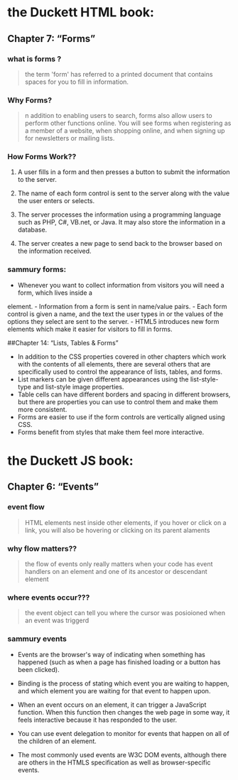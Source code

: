 #  the Duckett HTML book:

## Chapter 7: “Forms” 

### what is forms ?

>  the term 'form' has referred to a printed document that contains spaces for you to fill in information.

### Why Forms?

> n addition to enabling users to 
search, forms also allow users 
to perform other functions 
online. You will see forms when registering as a member 
of a website, when shopping 
online, and when signing up for 
newsletters or mailing lists.

### How Forms Work??

1. A user fills in a form and then presses a button 
to submit the information to the server.

2. The name of each form 
control is sent to the 
server along with the 
value the user enters or 
selects.

3. The server processes 
the information using a 
programming language 
such as PHP, C#, VB.net, 
or Java. It may also store 
the information in a 
database.

4. The server creates a new 
page to send back to the 
browser based on the 
information received.

### sammury forms:

- Whenever you want to collect information from 
visitors you will need a form, which lives inside a 
<form> element.
- Information from a form is sent in name/value pairs.
- Each form control is given a name, and the text the 
user types in or the values of the options they select 
are sent to the server.
- HTML5 introduces new form elements which make it 
easier for visitors to fill in forms.

##Chapter 14: “Lists, Tables & Forms” 

- In addition to the CSS properties covered in other 
chapters which work with the contents of all elements, 
there are several others that are specifically used to 
control the appearance of lists, tables, and forms.
- List markers can be given different appearances 
using the list-style-type and list-style image 
properties.
- Table cells can have different borders and spacing in 
different browsers, but there are properties you can 
use to control them and make them more consistent. 
- Forms are easier to use if the form controls are 
vertically aligned using CSS.
- Forms benefit from styles that make them feel more 
interactive.

#  the Duckett JS book: 

## Chapter 6: “Events” 

### event flow 
> HTML elements nest inside other elements, if you hover or click on a link, you will also be hovering or clicking on its parent alaments 

### why flow matters??

> the flow of events only really matters when your code has event handlers on an element and one of its ancestor or descendant element 

### where events occur???

> the event object can tell you where the cursor was posioioned when an event was triggerd

### sammury events 
- Events are the browser's way of indicating when something has happened (such as when a page has finished loading or a button has been clicked). 

- Binding is the process of stating which event you are waiting to happen, and which element you are waiting for that event to happen upon. 

- When an event occurs on an element, it can trigger a JavaScript function. When this function then changes the web page in some way, it feels interactive because it has responded to the user. 

- You can use event delegation to monitor for events that happen on all of the children of an element. 

- The most commonly used events are W3C DOM events, although there are others in  the HTMLS specification as well as browser-specific events. 
